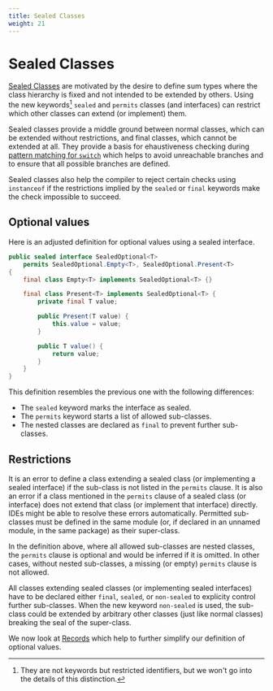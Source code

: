 ```yaml
---
title: Sealed Classes
weight: 21
---
```


# Sealed Classes

[Sealed Classes](https://openjdk.java.net/jeps/409)
are motivated by the desire to define sum types
where the class hierarchy is fixed 
and not intended to be extended by others.
Using the new keywords[^keywords] `sealed` and `permits`
classes (and interfaces) can restrict
which other classes can extend (or implement) them.

[^keywords]: They are not keywords but restricted identifiers,
but we won't go into the details of this distinction.

Sealed classes provide a middle ground between normal classes,
which can be extended without restrictions,
and final classes, which cannot be extended at all.
They provide a basis for ehaustiveness checking during
[pattern matching for `switch`](../switchpatterns)
which helps to avoid unreachable branches
and to ensure that all possible branches are defined.

Sealed classes also help the compiler to reject certain checks using `instanceof`
if the restrictions implied by the `sealed` or `final` keywords
make the check impossible to succeed.

## Optional values

Here is an adjusted definition for optional values using a sealed interface.

```java
public sealed interface SealedOptional<T>
    permits SealedOptional.Empty<T>, SealedOptional.Present<T>
{
    final class Empty<T> implements SealedOptional<T> {}

    final class Present<T> implements SealedOptional<T> {
        private final T value;

        public Present(T value) {
            this.value = value;
        }

        public T value() {
            return value;
        }
    }
}
```

This definition resembles the previous one with the following differences:
  * The `sealed` keyword marks the interface as sealed.
  * The `permits` keyword starts a list of allowed sub-classes.
  * The nested classes are declared as `final` to prevent further sub-classes.

## Restrictions

It is an error to define a class extending a sealed class
(or implementing a sealed interface)
if the sub-class is not listed in the `permits` clause.
It is also an error 
if a class mentioned in the `permits` clause of a sealed class (or interface)
does not extend that class (or implement that interface) directly.
IDEs might be able to resolve these errors automatically.
Permitted sub-classes must be defined in the same module
(or, if declared in an unnamed module, in the same package)
as their super-class.

In the definition above, where all allowed sub-classes are nested classes,
the `permits` clause is optional and would be inferred if it is omitted.
In other cases, without nested sub-classes, 
a missing (or empty) `permits` clause is not allowed.

All classes extending sealed classes (or implementing sealed interfaces)
have to be declared either `final`, `sealed`, or `non-sealed`
to explicity control further sub-classes.
When the new keyword `non-sealed` is used, 
the sub-class could be extended by arbitrary other classes
(just like normal classes)
breaking the seal of the super-class.

We now look at [Records](../records) 
which help to further simplify our definition of optional values.
